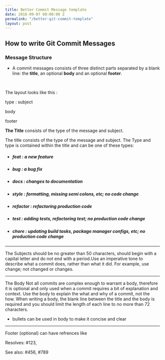 ```yaml
---
title: Better Commit Message template
date: 2016-09-07 00:00:00 Z
permalink: "/better-git-commit-template"
layout: post
---
```


## How to write Git Commit Messages


### Message Structure

- A commit messages consists of three distinct parts separated by a blank line: the **title**, an optional **body** and an optional **footer**.



<br>

The layout looks like this :

type : subject

body

footer


**The Title** consists of the type of the message and subject.

The title consists of the type of the message and subject.
The Type and type is contained within the title and can be one of these types:

* ##### feat : a new feature
* ##### bug  : a bug fix
* ##### docs : changes to documentation
* ##### style : formatting, missing semi colons, etc; no code change
* ##### refactor : refactoring production code
* ##### test : adding tests, refactoring test; no production code change
* ##### chore : updating build tasks, package manager configs, etc; no production code change


----------

The Subjects should be no greater than 50 characters, should begin with a capital letter and do not end with a period.Use an imperative tone to describe what a commit does, rather than what it did. For example, use  change; not changed or changes.

----------

The Body
Not all commits are complex enough to warrant a body, therefore it is optional and only used when a commit requires a bit of explanation and context. Use the body to explain the  what and  why of a commit, not the how.
When writing a body, the blank line between the title and the body is required and you should limit the length of each line to no more than 72 characters.

- bullets can be used in body to make it concise and clear


----------

Footer (optional) can have refrences like

Resolves: #123,

See also: #456, #789